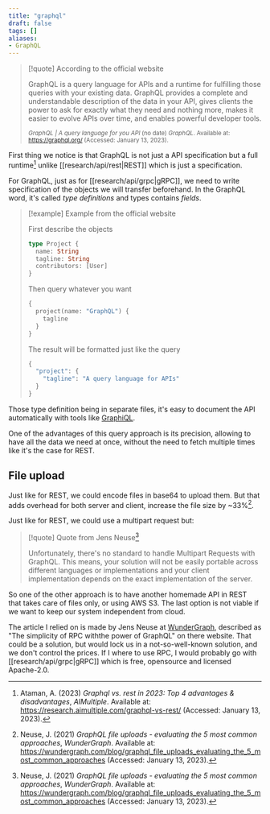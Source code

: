 ```yaml
---
title: "graphql"
draft: false
tags: []
aliases:
- GraphQL
---
```


> [!quote] According to the official website
>
> GraphQL is a query language for APIs and a runtime for fulfilling those queries with your existing data. GraphQL provides a complete and understandable description of the data in your API, gives clients the power to ask for exactly what they need and nothing more, makes it easier to evolve APIs over time, and enables powerful developer tools.
>
> <small>_GraphQL | A query language for you API_ (no date) _GraphQL_. Available at: https://graphql.org/ (Accessed: January 13, 2023).</small>

First thing we notice is that GraphQL is not just a API specification but a full runtime[^aimuliple] unlike [[research/api/rest|REST]] which is just a specification.

For GraphQL, just as for [[research/api/grpc|gRPC]], we need to write specification of the objects we will transfer beforehand. In the GraphQL word, it's called *type definitions* and types contains *fields*.

> [!example] Example from the official website
>
> First describe the objects
> ```graphql
> type Project {
>   name: String
>   tagline: String
>   contributors: [User]
> }
> ```
>
> Then query whatever you want
> ```graphql
> {
>   project(name: "GraphQL") {
>     tagline
>   }
> }
> ```
>
> The result will be formatted just like the query
> ```graphql
> {
>   "project": {
>     "tagline": "A query language for APIs"
>   }
> }
> ```

Those type definition being in separate files, it's easy to document the API automatically with tools like [GraphiQL](https://github.com/graphql/graphiql).

One of the advantages of this query approach is its precision, allowing to have all the data we need at once, without the need to fetch multiple times like it's the case for REST.

## File upload

Just like for REST, we could encode files in base64 to upload them. But that adds overhead for both server and client, increase the file size by ~33%[^wundergraph].

Just like for REST, we could use a multipart request but:

> [!quote] Quote from Jens Neuse[^wundergraph]
>
>  Unfortunately, there's no standard to handle Multipart Requests with GraphQL. This means, your solution will not be easily portable across different languages or implementations and your client implementation depends on the exact implementation of the server.

So one of the other approach is to have another homemade API in REST that takes care of files only, or using AWS S3. The last option is not viable if we want to keep our system independent from cloud.

The article I relied on is made by Jens Neuse at [WunderGraph](https://wundergraph.com), described as "The simplicity of RPC withthe power of GraphQL" on there website. That could be a solution, but would lock us in a not-so-well-known solution, and we don't control the prices. If I where to use RPC, I would probably go with [[research/api/grpc|gRPC]] which is free, opensource and licensed Apache-2.0.

[^aimuliple]: Ataman, A. (2023) _Graphql vs. rest in 2023: Top 4 advantages & disadvantages_, _AIMultiple_. Available at: https://research.aimultiple.com/graphql-vs-rest/ (Accessed: January 13, 2023). 
[^wundergraph]: Neuse, J. (2021) _GraphQL file uploads - evaluating the 5 most common approaches_, _WunderGraph_. Available at: https://wundergraph.com/blog/graphql_file_uploads_evaluating_the_5_most_common_approaches (Accessed: January 13, 2023).